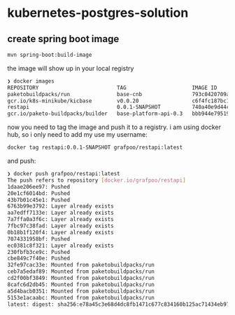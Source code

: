 # kubernetes-postgres-solution

## create spring boot image

```sh
mvn spring-boot:build-image
```

the image will show up in your local registry

```sh
❯ docker images
REPOSITORY                         TAG                     IMAGE ID       CREATED        SIZE
paketobuildpacks/run               base-cnb                793c0420709a   45 hours ago   87.7MB
gcr.io/k8s-minikube/kicbase        v0.0.20                 c6f4fc187bc1   4 weeks ago    1.09GB
restapi                            0.0.1-SNAPSHOT          740a40e9d44c   41 years ago   288MB
gcr.io/paketo-buildpacks/builder   base-platform-api-0.3   bbb944e79519   41 years ago   590MB
```

now you need to tag the image and push it to a registry. i am using docker hub, so i only need to add my use my username:

```sh
docker tag restapi:0.0.1-SNAPSHOT grafpoo/restapi:latest
```

and push:

```sh
❯ docker push grafpoo/restapi:latest
The push refers to repository [docker.io/grafpoo/restapi]
1daae206ee97: Pushed
20e1cf6014bd: Pushed
43b7b01c45e1: Pushed
6763b99e3792: Layer already exists
aa7edff7133e: Layer already exists
7a7ffa0a3f6c: Layer already exists
7fbc97c38fad: Layer already exists
0b18b1f120f4: Layer already exists
7074331958bf: Pushed
ec0381c8f321: Layer already exists
230fbfb3ce9c: Pushed
cbe849c7f40e: Pushed
32fe97cac33e: Mounted from paketobuildpacks/run
ceb7a5edaf89: Mounted from paketobuildpacks/run
cd2f00bf3849: Mounted from paketobuildpacks/run
8cafc6d2db45: Mounted from paketobuildpacks/run
a5d4bacb0351: Mounted from paketobuildpacks/run
5153e1acaabc: Mounted from paketobuildpacks/run
latest: digest: sha256:e78a45c3e68d4dc8fb1471c677c834160b125ac71434eb97c64471a9228ef8f4 size: 4087
```